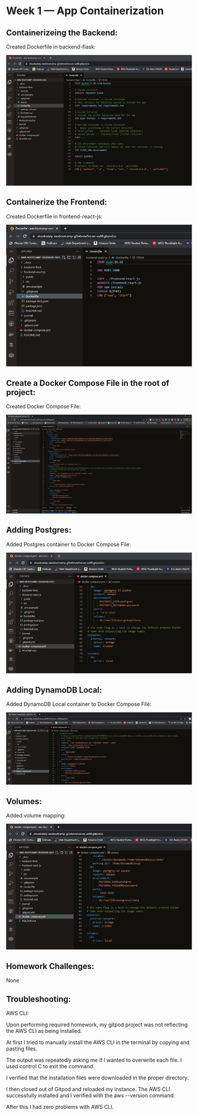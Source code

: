 # Week 1 — App Containerization

## Containerizeing the Backend:

Created Dockerfile in backend-flask:

![Dockerfile for backend-flask](assets/week-01-backend-flask-DF.PNG)

## Containerize the Frontend:

Created Dockerfile in frontend-react-js:

![Dockerfile in frontend-react-js](assets/week-01-frontend-react-js-DF.PNG)

## Create a Docker Compose File in the root of project:

Created Docker Compose File:

![Docker Compose File at Root](assets/week-01-root-DCF.PNG)

## Adding Postgres:

Added Postgres container to Docker Compose File:

![Postgres Container](assets/week-01-postgres.PNG)

## Adding DynamoDB Local:

Added DynamoDB Local container to Docker Compose File:

![DynamoDB Container](assets/week-01-dynamoDB.PNG)

## Volumes:

Added volume mapping:

![Volume Mapping](assets/week-01-volume-mapping.PNG)

## Homework Challenges:

None

## Troubleshooting:

AWS CLI:

Upon performing required homework, my gitpod project was not reflecting the AWS CLI as being installed.

At first I tried to manually install the AWS CLI in the terminal by copying and pasting files.

The output was repeatedly asking me if I wanted to overwrite each file. I used control C to exit the command. 

I verified that the installation files were downloaded in the proper directory.

I then closed out of Gitpod and reloaded my instance. The AWS CLI successfully installed and I verified with the aws --version command.

After this I had zero problems with AWS CLI.

